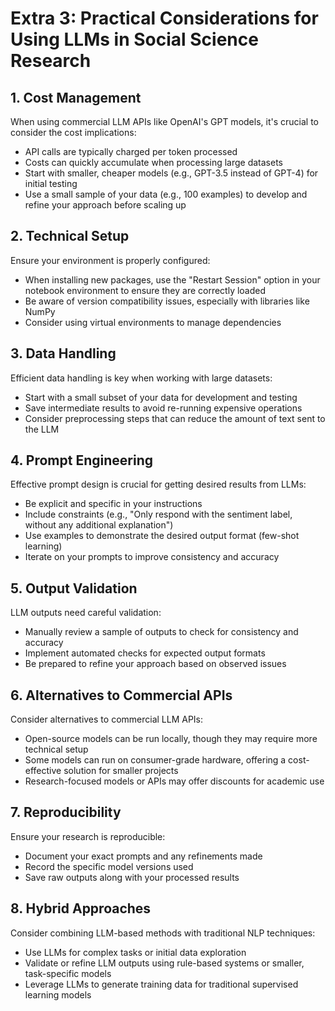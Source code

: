 # Extra 3: Practical Considerations for Using LLMs in Social Science Research

## 1. Cost Management

When using commercial LLM APIs like OpenAI's GPT models, it's crucial to consider the cost implications:

- API calls are typically charged per token processed
- Costs can quickly accumulate when processing large datasets
- Start with smaller, cheaper models (e.g., GPT-3.5 instead of GPT-4) for initial testing
- Use a small sample of your data (e.g., 100 examples) to develop and refine your approach before scaling up

## 2. Technical Setup

Ensure your environment is properly configured:

- When installing new packages, use the "Restart Session" option in your notebook environment to ensure they are correctly loaded
- Be aware of version compatibility issues, especially with libraries like NumPy
- Consider using virtual environments to manage dependencies

## 3. Data Handling

Efficient data handling is key when working with large datasets:

- Start with a small subset of your data for development and testing
- Save intermediate results to avoid re-running expensive operations
- Consider preprocessing steps that can reduce the amount of text sent to the LLM

## 4. Prompt Engineering

Effective prompt design is crucial for getting desired results from LLMs:

- Be explicit and specific in your instructions
- Include constraints (e.g., "Only respond with the sentiment label, without any additional explanation")
- Use examples to demonstrate the desired output format (few-shot learning)
- Iterate on your prompts to improve consistency and accuracy

## 5. Output Validation

LLM outputs need careful validation:

- Manually review a sample of outputs to check for consistency and accuracy
- Implement automated checks for expected output formats
- Be prepared to refine your approach based on observed issues

## 6. Alternatives to Commercial APIs

Consider alternatives to commercial LLM APIs:

- Open-source models can be run locally, though they may require more technical setup
- Some models can run on consumer-grade hardware, offering a cost-effective solution for smaller projects
- Research-focused models or APIs may offer discounts for academic use

## 7. Reproducibility

Ensure your research is reproducible:

- Document your exact prompts and any refinements made
- Record the specific model versions used
- Save raw outputs along with your processed results

## 8. Hybrid Approaches

Consider combining LLM-based methods with traditional NLP techniques:

- Use LLMs for complex tasks or initial data exploration
- Validate or refine LLM outputs using rule-based systems or smaller, task-specific models
- Leverage LLMs to generate training data for traditional supervised learning models
